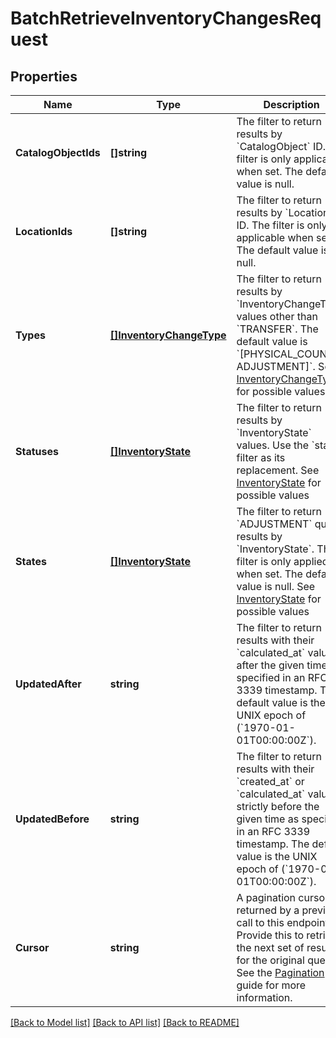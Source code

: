 # BatchRetrieveInventoryChangesRequest

## Properties
Name | Type | Description | Notes
------------ | ------------- | ------------- | -------------
**CatalogObjectIds** | **[]string** | The filter to return results by &#x60;CatalogObject&#x60; ID. The filter is only applicable when set. The default value is null. | [optional] [default to null]
**LocationIds** | **[]string** | The filter to return results by &#x60;Location&#x60; ID.  The filter is only applicable when set. The default value is null. | [optional] [default to null]
**Types** | [**[]InventoryChangeType**](InventoryChangeType.md) | The filter to return results by &#x60;InventoryChangeType&#x60; values other than &#x60;TRANSFER&#x60;. The default value is &#x60;[PHYSICAL_COUNT, ADJUSTMENT]&#x60;. See [InventoryChangeType](#type-inventorychangetype) for possible values | [optional] [default to null]
**Statuses** | [**[]InventoryState**](InventoryState.md) | The filter to return results by &#x60;InventoryState&#x60; values.  Use the  &#x60;states&#x60; filter as its replacement. See [InventoryState](#type-inventorystate) for possible values | [optional] [default to null]
**States** | [**[]InventoryState**](InventoryState.md) | The filter to return &#x60;ADJUSTMENT&#x60; query results by &#x60;InventoryState&#x60;. This filter is only applied when set. The default value is null. See [InventoryState](#type-inventorystate) for possible values | [optional] [default to null]
**UpdatedAfter** | **string** | The filter to return results with their &#x60;calculated_at&#x60; value   after the given time as specified in an RFC 3339 timestamp.  The default value is the UNIX epoch of (&#x60;1970-01-01T00:00:00Z&#x60;). | [optional] [default to null]
**UpdatedBefore** | **string** | The filter to return results with their &#x60;created_at&#x60; or &#x60;calculated_at&#x60; value   strictly before the given time as specified in an RFC 3339 timestamp.  The default value is the UNIX epoch of (&#x60;1970-01-01T00:00:00Z&#x60;). | [optional] [default to null]
**Cursor** | **string** | A pagination cursor returned by a previous call to this endpoint. Provide this to retrieve the next set of results for the original query.  See the [Pagination](https://developer.squareup.com/docs/working-with-apis/pagination) guide for more information. | [optional] [default to null]

[[Back to Model list]](../README.md#documentation-for-models) [[Back to API list]](../README.md#documentation-for-api-endpoints) [[Back to README]](../README.md)

